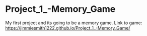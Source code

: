 # Project_1_-Memory_Game
My first project and its going to be a memory game.
Link to game: https://jimmiesmith1222.github.io/Project_1_-Memory_Game/
